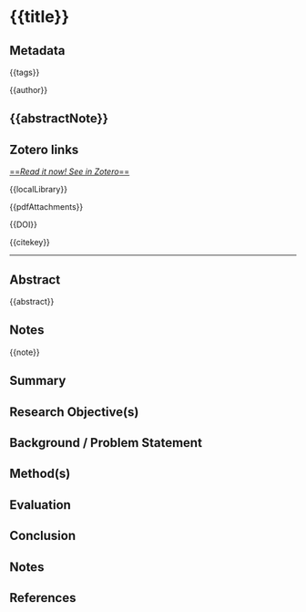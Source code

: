 # {{title}}  

## Metadata

{{tags}}

{{author}}

## {{abstractNote}}

## Zotero links
[==*Read it now! See in Zotero*==]({{zoteroSelectURI}})

{{localLibrary}}

 {{pdfAttachments}}

{{DOI}}

{{citekey}}
 
***
## Abstract
{{abstract}}

## Notes
{{note}}

## Summary

  
## Research Objective(s)


## Background / Problem Statement


## Method(s)


## Evaluation


## Conclusion


## Notes


## References
